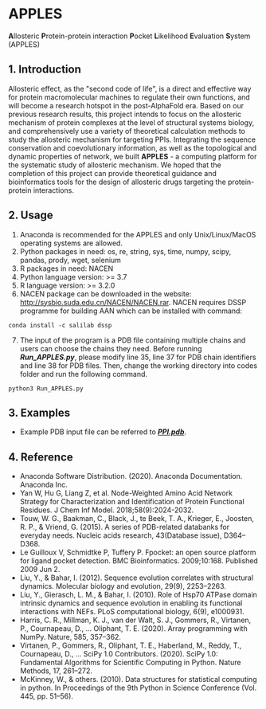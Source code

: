 # APPLES
**A**llosteric **P**rotein-protein interaction **P**ocket **L**ikelihood **E**valuation **S**ystem (APPLES)

## 1.  Introduction

Allosteric effect, as the "second code of life", is a direct and effective way for protein macromolecular machines to regulate their own functions, and will become a research hotspot in the post-AlphaFold era. Based on our previous research results, this project intends to focus on the allosteric mechanism of protein complexes  at the level of structural systems biology, and comprehensively use a variety of theoretical calculation methods to study the allosteric mechanism for targeting PPIs. Integrating the sequence conservation and coevolutionary information, as well as the topological and dynamic properties of network, we built **APPLES** - a computing platform for the systematic study of allosteric mechanism. We hoped that the completion of this project can provide theoretical guidance and bioinformatics tools for the design of allosteric drugs targeting the protein-protein interactions.


## 2. Usage
  
  1) Anaconda is recommended for the APPLES and only Unix/Linux/MacOS operating systems are allowed.
  2) Python packages in need: os, re, string, sys, time, numpy, scipy, pandas, prody, wget, selenium
  3) R packages in need: NACEN
  4) Python language version: >= 3.7
  5) R language version: >= 3.2.0
  6) NACEN package can be downloaded in the website: http://sysbio.suda.edu.cn/NACEN/NACEN.rar. NACEN requires DSSP programme for building AAN which can be installed with command: 
  ```
  conda install -c salilab dssp
  ```  
  7) The input of the program is a PDB file containing multiple chains and users can choose the chains they need. Before running ***Run_APPLES.py***, please modify line 35, line 37 for PDB chain identifiers and line 38 for PDB files. Then, change the working directory into codes folder and run the following command.
  ```
  python3 Run_APPLES.py
  ```

## 3. Examples

- Example PDB input file can be referred to [***PPI.pdb***](https://github.com/JudeYu99/APPLES/blob/main/PPI.pdb).



## 4. Reference
- Anaconda Software Distribution. (2020). Anaconda Documentation. Anaconda Inc.
- Yan W, Hu G, Liang Z, et al. Node-Weighted Amino Acid Network Strategy for Characterization and Identification of Protein Functional Residues. J Chem Inf Model. 2018;58(9):2024-2032.
- Touw, W. G., Baakman, C., Black, J., te Beek, T. A., Krieger, E., Joosten, R. P., & Vriend, G. (2015). A series of PDB-related databanks for everyday needs. Nucleic acids research, 43(Database issue), D364–D368.
- Le Guilloux V, Schmidtke P, Tuffery P. Fpocket: an open source platform for ligand pocket detection. BMC Bioinformatics. 2009;10:168. Published 2009 Jun 2.
- Liu, Y., & Bahar, I. (2012). Sequence evolution correlates with structural dynamics. Molecular biology and evolution, 29(9), 2253–2263.
- Liu, Y., Gierasch, L. M., & Bahar, I. (2010). Role of Hsp70 ATPase domain intrinsic dynamics and sequence evolution in enabling its functional interactions with NEFs. PLoS computational biology, 6(9), e1000931.
- Harris, C. R., Millman, K. J., van der Walt, S. J., Gommers, R., Virtanen, P., Cournapeau, D., … Oliphant, T. E. (2020). Array programming with NumPy. Nature, 585, 357–362.
- Virtanen, P., Gommers, R., Oliphant, T. E., Haberland, M., Reddy, T., Cournapeau, D., … SciPy 1.0 Contributors. (2020). SciPy 1.0: Fundamental Algorithms for Scientific Computing in Python. Nature Methods, 17, 261–272. 
- McKinney, W., & others. (2010). Data structures for statistical computing in python. In Proceedings of the 9th Python in Science Conference (Vol. 445, pp. 51–56).


